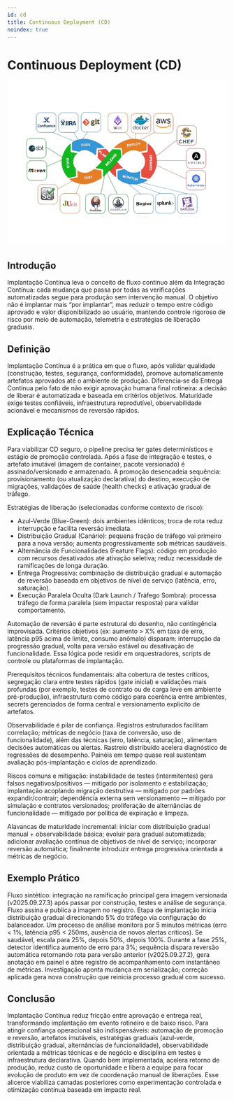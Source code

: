 ```yaml
---
id: cd
title: Continuous Deployment (CD)
noindex: true
---
```


# Continuous Deployment (CD)

<div align="center">
  <img src="/img/github-actions/ci.png" alt="DevOps Logo" width="800"/>
</div>

## Introdução
Implantação Contínua leva o conceito de fluxo contínuo além da Integração Contínua: cada mudança que passa por todas as verificações automatizadas segue para produção sem intervenção manual. O objetivo não é implantar mais “por implantar”, mas reduzir o tempo entre código aprovado e valor disponibilizado ao usuário, mantendo controle rigoroso de risco por meio de automação, telemetria e estratégias de liberação graduais.

## Definição
Implantação Contínua é a prática em que o fluxo, após validar qualidade (construção, testes, segurança, conformidade), promove automaticamente artefatos aprovados até o ambiente de produção. Diferencia‑se da Entrega Contínua pelo fato de não exigir aprovação humana final rotineira: a decisão de liberar é automatizada e baseada em critérios objetivos. Maturidade exige testes confiáveis, infraestrutura reprodutível, observabilidade acionável e mecanismos de reversão rápidos.

## Explicação Técnica
Para viabilizar CD seguro, o pipeline precisa ter gates determinísticos e estágio de promoção controlada. Após a fase de integração e testes, o artefato imutável (imagem de container, pacote versionado) é assinado/versionado e armazenado. A promoção desencadeia sequência: provisionamento (ou atualização declarativa) do destino, execução de migrações, validações de saúde (health checks) e ativação gradual de tráfego.

Estratégias de liberação (selecionadas conforme contexto de risco):
- Azul-Verde (Blue-Green): dois ambientes idênticos; troca de rota reduz interrupção e facilita reversão imediata.
- Distribuição Gradual (Canário): pequena fração de tráfego vai primeiro para a nova versão; aumenta progressivamente sob métricas saudáveis.
- Alternância de Funcionalidades (Feature Flags): código em produção com recursos desativados até ativação seletiva; reduz necessidade de ramificações de longa duração.
- Entrega Progressiva: combinação de distribuição gradual e automação de reversão baseada em objetivos de nível de serviço (latência, erro, saturação).
- Execução Paralela Oculta (Dark Launch / Tráfego Sombra): processa tráfego de forma paralela (sem impactar resposta) para validar comportamento.

Automação de reversão é parte estrutural do desenho, não contingência improvisada. Critérios objetivos (ex: aumento > X% em taxa de erro, latência p95 acima de limite, consumo anômalo) disparam: interrupção da progressão gradual, volta para versão estável ou desativação de funcionalidade. Essa lógica pode residir em orquestradores, scripts de controle ou plataformas de implantação.

Prerequisitos técnicos fundamentais: alta cobertura de testes críticos, segregação clara entre testes rápidos (gate inicial) e validações mais profundas (por exemplo, testes de contrato ou de carga leve em ambiente pré-produção), infraestrutura como código para coerência entre ambientes, secrets gerenciados de forma central e versionamento explícito de artefatos.

Observabilidade é pilar de confiança. Registros estruturados facilitam correlação; métricas de negócio (taxa de conversão, uso de funcionalidade), além das técnicas (erro, latência, saturação), alimentam decisões automáticas ou alertas. Rastreio distribuído acelera diagnóstico de regressões de desempenho. Painéis em tempo quase real sustentam avaliação pós-implantação e ciclos de aprendizado.

Riscos comuns e mitigação: instabilidade de testes (intermitentes) gera falsos negativos/positivos — mitigado por isolamento e estabilização; implantação acoplando migração destrutiva — mitigado por padrões expandir/contrair; dependência externa sem versionamento — mitigado por simulação e contratos versionados; proliferação de alternâncias de funcionalidade — mitigado por política de expiração e limpeza.

Alavancas de maturidade incremental: iniciar com distribuição gradual manual + observabilidade básica; evoluir para gradual automatizada; adicionar avaliação contínua de objetivos de nível de serviço; incorporar reversão automática; finalmente introduzir entrega progressiva orientada a métricas de negócio.

## Exemplo Prático
Fluxo sintético: integração na ramificação principal gera imagem versionada (v2025.09.27.3) após passar por construção, testes e análise de segurança. Fluxo assina e publica a imagem no registro. Etapa de implantação inicia distribuição gradual direcionando 5% do tráfego via configuração do balanceador. Um processo de análise monitora por 5 minutos métricas (erro < 1%, latência p95 < 250ms, ausência de novos alertas críticos). Se saudável, escala para 25%, depois 50%, depois 100%. Durante a fase 25%, detector identifica aumento de erro para 3%; sequência dispara reversão automática retornando rota para versão anterior (v2025.09.27.2), gera anotação em painel e abre registro de acompanhamento com instantâneo de métricas. Investigação aponta mudança em serialização; correção aplicada gera nova construção que reinicia processo gradual com sucesso.

## Conclusão
Implantação Contínua reduz fricção entre aprovação e entrega real, transformando implantação em evento rotineiro e de baixo risco. Para atingir confiança operacional são indispensáveis: automação de promoção e reversão, artefatos imutáveis, estratégias graduais (azul‑verde, distribuição gradual, alternâncias de funcionalidade), observabilidade orientada a métricas técnicas e de negócio e disciplina em testes e infraestrutura declarativa. Quando bem implementada, acelera retorno de produção, reduz custo de oportunidade e libera a equipe para focar evolução de produto em vez de coordenação manual de liberações. Esse alicerce viabiliza camadas posteriores como experimentação controlada e otimização contínua baseada em impacto real.
